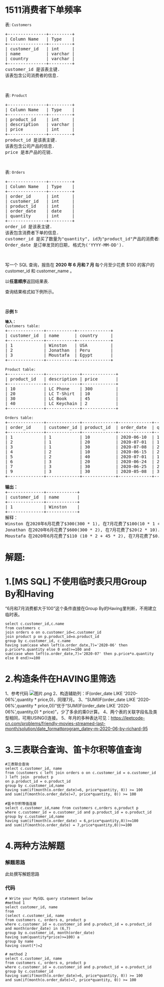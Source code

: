 # 1511消费者下单频率
<p>表: <code>Customers</code></p>

<pre>
+---------------+---------+
| Column Name   | Type    |
+---------------+---------+
| customer_id   | int     |
| name          | varchar |
| country       | varchar |
+---------------+---------+
customer_id 是该表主键.
该表包含公司消费者的信息.
</pre>

<p>&nbsp;</p>

<p>表: <code>Product</code></p>

<pre>
+---------------+---------+
| Column Name   | Type    |
+---------------+---------+
| product_id    | int     |
| description   | varchar |
| price         | int     |
+---------------+---------+
product_id 是该表主键.
该表包含公司产品的信息.
price 是本产品的花销.</pre>

<p>&nbsp;</p>

<p>表: <code>Orders</code></p>

<pre>
+---------------+---------+
| Column Name   | Type    |
+---------------+---------+
| order_id      | int     |
| customer_id   | int     |
| product_id    | int     |
| order_date    | date    |
| quantity      | int     |
+---------------+---------+
order_id 是该表主键.
该表包含消费者下单的信息.
customer_id 是买了数量为"quantity", id为"product_id"产品的消费者的 id.
Order_date 是订单发货的日期, 格式为('YYYY-MM-DD').</pre>

<p>&nbsp;</p>

<p>写一个 SQL 查询，报告在&nbsp;<strong>2020 年 6 月和 7 月&nbsp;</strong>每个月至少花费 $100 的客户的 customer_id 和 customer_name 。</p>

<p>以<strong>任意顺序</strong>返回结果表.</p>

<p>查询结果格式如下例所示。</p>

<p>&nbsp;</p>

<p><strong>示例 1:</strong></p>

<pre>
<code><strong>输入：</strong>
Customers table:</code>
+--------------+-----------+-------------+
| customer_id  | name &nbsp;    | country &nbsp; &nbsp; |
+--------------+-----------+-------------+
| 1    &nbsp;       | Winston  &nbsp;| USA        &nbsp;|
| 2          &nbsp; | Jonathan  | Peru       &nbsp;|
| 3          &nbsp; | Moustafa &nbsp;| Egypt      &nbsp;|
+--------------+-----------+-------------+

<code>Product table:</code>
+--------------+-------------+-------------+
| product_id   | description | price   &nbsp; &nbsp; |
+--------------+-------------+-------------+
| 10   &nbsp;       | LC Phone &nbsp;  | 300        &nbsp;|
| 20         &nbsp; | LC T-Shirt  | 10         &nbsp;|
| 30         &nbsp; | LC Book    &nbsp;| 45         &nbsp;|
| 40           | LC Keychain&nbsp;| 2         &nbsp; |
+--------------+-------------+-------------+

<code>Orders table:</code>
+--------------+-------------+-------------+-------------+-----------+
| order_id     | customer_id | product_id  | order_date  | quantity  |
+--------------+-------------+-------------+-------------+-----------+
| 1    &nbsp;       | 1        &nbsp;  | 10         &nbsp;| 2020-06-10  | 1         |
| 2          &nbsp; | 1           | 20         &nbsp;| 2020-07-01  | 1         |
| 3          &nbsp; | 1           | 30         &nbsp;| 2020-07-08  | 2         |
| 4    &nbsp;       | 2        &nbsp;  | 10         &nbsp;| 2020-06-15  | 2         |
| 5          &nbsp; | 2           | 40         &nbsp;| 2020-07-01  | 10        |
| 6          &nbsp; | 3           | 20         &nbsp;| 2020-06-24  | 2         |
| 7    &nbsp;       | 3        &nbsp;  | 30         &nbsp;| 2020-06-25  | 2         |
| 9          &nbsp; | 3           | 30         &nbsp;| 2020-05-08  | 3         |
+--------------+-------------+-------------+-------------+-----------+

<strong>输出：</strong>
+--------------+------------+
| customer_id  | name       |  
+--------------+------------+
| 1            | Winston    |
+--------------+------------+ 
解释：
Winston 在2020年6月花费了$300(300 * 1), 在7月花费了$100(10 * 1 + 45 * 2).
Jonathan 在2020年6月花费了$600(300 * 2), 在7月花费了$20(2 * 10).
Moustafa 在2020年6月花费了$110 (10 * 2 + 45 * 2), 在7月花费了$0.</pre>
































# 解题:
# 1.[MS SQL] 不使用临时表只用Group By和Having

“6月和7月消费都大于100”这个条件直接在Group By的Having里判断，不用建立临时表。
```
select c.customer_id,c.name
from customers c
join orders o on o.customer_id=c.customer_id
join product p on p.product_id=o.product_id
group by c.customer_id, c.name
having sum(case when left(o.order_date,7)='2020-06' then p.price*o.quantity else 0 end)>=100 and
sum(case when left(o.order_date,7)='2020-07' then p.price*o.quantity else 0 end)>=100
```
# 2.构造条件在HAVING里筛选
1、参考代码
![图片.png](https://pic.leetcode-cn.com/1598828803-iQXOTy-%E5%9B%BE%E7%89%87.png)
2、构造辅助列：IF(order_date LIKE '2020-06%',quantity * price,0)，同理7月。
3、“SUM(IF(order_date LIKE '2020-06%',quantity * price,0))”优于“SUM(IF(order_date LIKE '2020-06%',quantity,0) * price)”，少了多余的乘0计算。
4、两个表的关联字段名及类型相同，可用USING()连接。
5、年月的多种表达可见：https://leetcode-cn.com/problems/friendly-movies-streamed-last-month/solution/date_formattprogram_datey-m-2020-06-by-richard-95


# 3.三表联合查询、笛卡尔积等值查询
```
#三表联合查询
select c.customer_id, name
from (customers c left join orders o on c.customer_id = o.customer_id ) left join  product p 
on p.product_id = o.product_id
group by c.customer_id,name
having sum(if(month(o.order_date)=6, price*quantity, 0)) >= 100 
and sum(if(month(o.order_date)=7, price*quantity, 0)) >= 100

#笛卡尔积等值连接
select c.customer_id,name from customers c,orders o,product p 
where c.customer_id = o.customer_id and p.product_id = o.product_id
group by c.customer_id,name 
having sum(if(month(o.order_date) = 6,price*quantity,0))>=100
and sum(if(month(o.order_date) = 7,price*quantity,0))>=100
```

# 4.两种方法解题
### 解题思路
此处撰写解题思路

### 代码

```mysql
# Write your MySQL query statement below
#method 1
select customer_id, name
from
(select c.customer_id, name
from customers c, orders o, product p 
where c.customer_id = o.customer_id and p.product_id = o.product_id
and month(order_date) in (6,7) 
group by o.customer_id, month(order_date)
having sum(quantity*price)>=100) a
group by name
having count(*)=2

# method 2
select c.customer_id, name
from customers c, orders o, product p 
where c.customer_id = o.customer_id and p.product_id = o.product_id
group by c.customer_id  
having sum(if(month(o.order_date)=6, price*quantity, 0)) >= 100 
and sum(if(month(o.order_date)=7, price*quantity, 0)) >= 100

```
